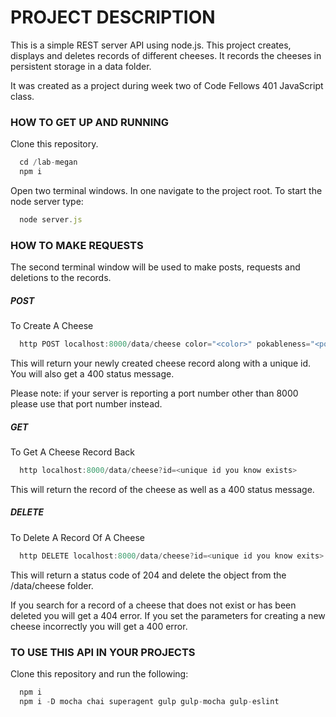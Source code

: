 # PROJECT DESCRIPTION

This is a simple REST server API using node.js. This project creates, displays and deletes records of different cheeses. It records the cheeses in persistent storage in a data folder.

It was created as a project during week two of Code Fellows 401 JavaScript class.

### HOW TO GET UP AND RUNNING

Clone this repository.
``` JavaScript
  cd /lab-megan
  npm i
```
Open two terminal windows. In one navigate to the project root. To start the node server type:
``` JavaScript
  node server.js
```
### HOW TO MAKE REQUESTS

The second terminal window will be used to make posts, requests and deletions to the records.

##### POST
To Create A Cheese
``` JavaScript
  http POST localhost:8000/data/cheese color="<color>" pokableness="<pokableness>"
```
This will return your newly created cheese record along with a unique id. You will also get a 400 status message.

Please note: if your server is reporting a port number other than 8000 please use that port number instead.

##### GET
To Get A Cheese Record Back
``` JavaScript
  http localhost:8000/data/cheese?id=<unique id you know exists>
```
This will return the record of the cheese as well as a 400 status message.

##### DELETE
To Delete A Record Of A Cheese
``` JavaScript
  http DELETE localhost:8000/data/cheese?id=<unique id you know exits>
```
This will return a status code of 204 and delete the object from the /data/cheese folder.

If you search for a record of a cheese that does not exist or has been deleted you will get a 404 error. If you set the parameters for creating a new cheese incorrectly you will get a 400 error.

### TO USE THIS API IN YOUR PROJECTS

Clone this repository and run the following:
``` JavaScript
  npm i
  npm i -D mocha chai superagent gulp gulp-mocha gulp-eslint
```
